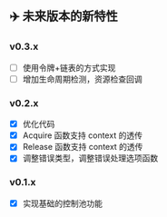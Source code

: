 ## ✈️ 未来版本的新特性

### v0.3.x

* [ ] 使用令牌+链表的方式实现
* [ ] 增加生命周期检测，资源检查回调

### v0.2.x

* [x] 优化代码
* [x] Acquire 函数支持 context 的透传
* [x] Release 函数支持 context 的透传
* [x] 调整错误类型，调整错误处理选项函数

### v0.1.x

* [x] 实现基础的控制池功能